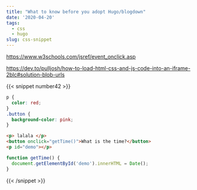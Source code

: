 ```yaml
---
title: "What to know before you adopt Hugo/blogdown"
date: '2020-04-20'
tags:
  - css
  - hugo
slug: css-snippet
---
```


https://www.w3schools.com/jsref/event_onclick.asp

https://dev.to/pulljosh/how-to-load-html-css-and-js-code-into-an-iframe-2blc#solution-blob-urls


{{< snippet number42 >}}
```css
p {
  color: red;
}
.button {
  background-color: pink;
}
```

```html
<p> lalala </p>
<button onclick="getTime()">What is the time?</button>
<p id="demo"></p>
```

```js
function getTime() {
  document.getElementById('demo').innerHTML = Date();
}
```
{{< /snippet >}}

